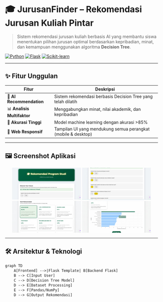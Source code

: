 # 🎓 JurusanFinder – Rekomendasi Jurusan Kuliah Pintar

> Sistem rekomendasi jurusan kuliah berbasis AI yang membantu siswa menentukan pilihan jurusan optimal berdasarkan kepribadian, minat, dan kemampuan menggunakan algoritma **Decision Tree**.

[![Python](https://img.shields.io/badge/Python-3.8%2B-blue.svg)](https://python.org)
[![Flask](https://img.shields.io/badge/Flask-2.0-lightgrey.svg)](https://flask.palletsprojects.com/)
[![Scikit-learn](https://img.shields.io/badge/Scikit--learn-1.0-orange.svg)](https://scikit-learn.org/)

---

## ✨ Fitur Unggulan

| Fitur                  | Deskripsi |
|------------------------|-----------|
| 🧠 **AI Recommendation** | Sistem rekomendasi berbasis Decision Tree yang telah dilatih |
| 📊 **Analisis Multifaktor** | Menggabungkan minat, nilai akademik, dan kepribadian |
| 🎯 **Akurasi Tinggi**     | Model machine learning dengan akurasi >85% |
| 📱 **Web Responsif**     | Tampilan UI yang mendukung semua perangkat (mobile & desktop) |

---

## 🖼️ Screenshot Aplikasi

<div align="center">
  <img src="images/home.png" width="45%" alt="Halaman Utama">
  <img src="images/form.png" width="45%" alt="Form Input">
  <img src="images/hasil.png" width="45%" alt="Hasil Rekomendasi"> 
  <img src="images/chart.png" width="45%" alt="Chart Hasil"> 
  
</div>

---

## 🛠️ Arsitektur & Teknologi


```mermaid
graph TD
    A[Frontend] -->|Flask Template| B[Backend Flask]
    B --> C[Input User]
    C --> D[Decision Tree Model]
    D --> E[Dataset Processing]
    E --> F[Pandas/NumPy]
    D --> G[Output Rekomendasi]